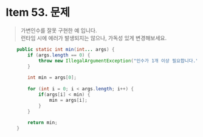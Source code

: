 # Item 53. 문제
> 가변인수를 잘못 구현한 예 입니다.<br>
> 런타임 시에 에러가 발생되지는 않으나, 가독성 있게 변경해보세요.
```java
    public static int min(int... args) {
        if (args.length == 0) {
            throw new IllegalArgumentException("인수가 1개 이상 필요합니다.");
        }
    
        int min = args[0];
    
        for (int i = 0; i < args.length; i++) {
            if(args[i] < min) {
                min = args[i];
            }
        }
    
        return min;
    }
```